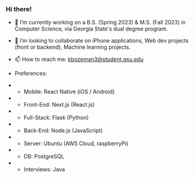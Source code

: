 ### Hi there!
- 🔭 I’m currently working on a B.S. (Spring 2023) & M.S. (Fall 2023) in Computer Science, via Georgia State's dual degree program.
- 👯 I’m looking to collaborate on iPhone applications, Web dev projects (front or backend), Machine learning projects. 
- 📫 How to reach me: kbozeman3@student.gsu.edu

- Preferences:
- - Mobile: React Native (iOS / Android)
- - Front-End: Next.js (React.js)
- - Full-Stack: Flask (Python)
- - Back-End: Node.js (JavaScript)
- - Server: Ubuntu (AWS Cloud, raspberryPi)
- - DB: PostgreSQL
- - Interviews: Java

<!-- 
**egrep6021ad/egrep6021ad** is a ✨ _special_ ✨ repository because its `README.md` (this file) appears on your GitHub profile.

Here are some ideas to get you started:

- 🔭 I’m currently working on both a B.S. (2023) and an M.S. (2024) in Computer Science via Geogria States dual degree program.
- 👯 I’m looking to collaborate on iPhone applications, Web "apps", Machine learning projects. 
- 💬 Ask me about anything. 
- 😄 Pronouns: He / Him 
-->
